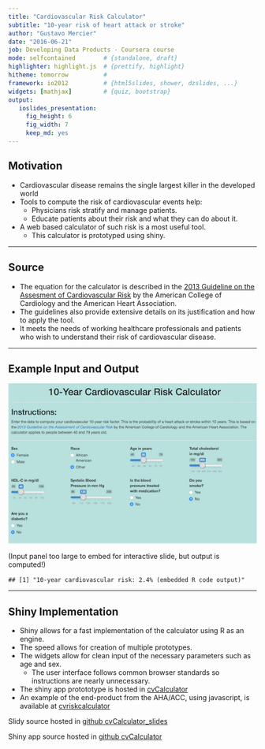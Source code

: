 ```yaml
---
title: "Cardiovascular Risk Calculator"
subtitle: "10-year risk of heart attack or stroke"
author: "Gustavo Mercier"
date: "2016-06-21"
job: Developing Data Products - Coursera course
mode: selfcontained        # {standalone, draft}
highlighter: highlight.js  # {prettify, highlight}
hitheme: tomorrow          #
framework: io2012          # {html5slides, shower, dzslides, ...}
widgets: [mathjax]         # {quiz, bootstrap}
output:
   ioslides_presentation:
     fig_height: 6
     fig_width: 7
     keep_md: yes
---
```




## Motivation

* Cardiovascular disease remains the single largest killer in the developed world
* Tools to compute the risk of cardiovascular events help:
    + Physicians risk stratify and manage patients.
    + Educate patients about their risk and what they can do about it.
* A web based calculator of such risk is a most useful tool.
    + This calculator is prototyped using shiny.

---

## Source

* The equation for the calculator is described in the [2013 Guideline on the Assesment of Cardiovascular Risk](http://bit.ly/1Os6cgR) by the American College of Cardiology and the American Heart Association.
* The guidelines also provide extensive details on its justification and how to apply the tool.
* It meets the needs of working healthcare professionals and patients who wish to understand their risk of cardiovascular disease.

---

## Example Input and Output

![](./figures/cvcalc_screen_smaller.png)

(Input panel too large to embed for interactive slide, but output is computed!)

```
## [1] "10-year cardiovascular risk: 2.4% (embedded R code output)"
```

---

## Shiny Implementation

* Shiny allows for a fast implementation of the calculator using R as an engine.
* The speed allows for creation of multiple prototypes.
* The widgets allow for clean input of the necessary parameters such as age and sex.
    + The user interface follows common browser standards so instructions are nearly unnecessary.
* The shiny app protototype is hosted in [cvCalculator](https://gamercier.shinyapps.io/cvCalculator/)
* An example of the end-product from the AHA/ACC, using javascript, is available at [cvriskcalculator](http://www.cvriskcalculator.com/)

Slidy source hosted in [github cvCalculator_slides](https://github.com/gamercier/cvCalculator_slides/tree/gh-pages)

Shiny app source hosted in [github cvCalculator](https://github.com/gamercier/cvCalculator)
